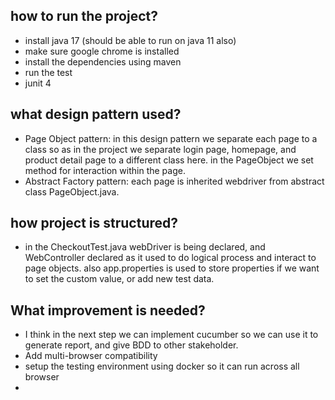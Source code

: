 ## how to run the project?
- install java 17 (should be able to run on java 11 also)
- make sure google chrome is installed
- install the dependencies using maven
- run the test
- junit 4




## what design pattern used?
- Page Object pattern: in this design pattern we separate each page to a class so as in the project we separate login page, homepage, and product detail page to a different class here. in the PageObject we set method for interaction within the page.
- Abstract Factory pattern: each page is inherited webdriver from abstract class PageObject.java.

## how project is structured?
- in the CheckoutTest.java webDriver is being declared, and WebController declared as it used to do logical process and interact to page objects. also app.properties is used to store properties if we want to set the custom value, or add new test data.

## What improvement is needed?
- I think in the next step we can implement cucumber so we can use it to generate report, and give BDD to other stakeholder.
- Add multi-browser compatibility
- setup the testing environment using docker so it can run across all browser
- 
